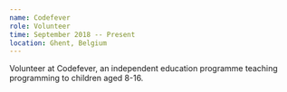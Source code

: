 ```yaml
---
name: Codefever
role: Volunteer
time: September 2018 -- Present
location: Ghent, Belgium
---
```


Volunteer at Codefever, an independent education programme teaching programming to children aged 8-16.
